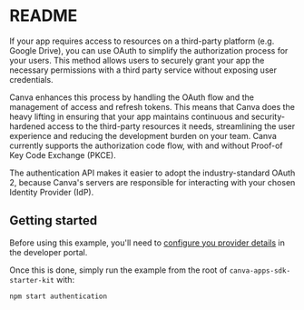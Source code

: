 # README

If your app requires access to resources on a third-party platform (e.g. Google Drive), you can use OAuth to simplify the authorization process for your users. This method allows users to securely grant your app the necessary permissions with a third party service without exposing user credentials.

Canva enhances this process by handling the OAuth flow and the management of access and refresh tokens. This means that Canva does the heavy lifting in ensuring that your app maintains continuous and security-hardened access to the third-party resources it needs, streamlining the user experience and reducing the development burden on your team. Canva currently supports the authorization code flow, with and without Proof-of Key Code Exchange (PKCE).

The authentication API makes it easier to adopt the industry-standard OAuth 2, because Canva's servers are responsible for interacting with your chosen Identity Provider (IdP).

## Getting started

Before using this example, you'll need to [configure you provider details](https://www.canva.dev/docs/apps/authenticating-users/oauth/#prerequisite-configure-developer-portal) in the developer portal.

Once this is done, simply run the example from the root of `canva-apps-sdk-starter-kit` with:

```sh
npm start authentication
```

